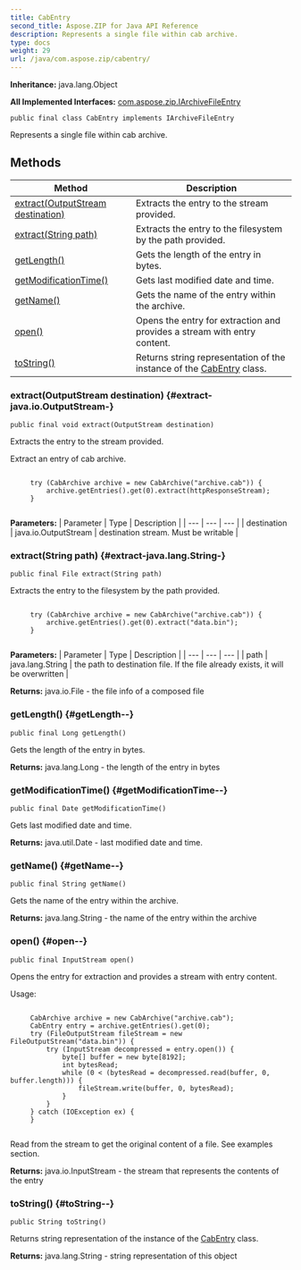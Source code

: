 ```yaml
---
title: CabEntry
second_title: Aspose.ZIP for Java API Reference
description: Represents a single file within cab archive.
type: docs
weight: 29
url: /java/com.aspose.zip/cabentry/
---
```


**Inheritance:**
java.lang.Object

**All Implemented Interfaces:**
[com.aspose.zip.IArchiveFileEntry](../../com.aspose.zip/iarchivefileentry)
```
public final class CabEntry implements IArchiveFileEntry
```

Represents a single file within cab archive.
## Methods

| Method | Description |
| --- | --- |
| [extract(OutputStream destination)](#extract-java.io.OutputStream-) | Extracts the entry to the stream provided. |
| [extract(String path)](#extract-java.lang.String-) | Extracts the entry to the filesystem by the path provided. |
| [getLength()](#getLength--) | Gets the length of the entry in bytes. |
| [getModificationTime()](#getModificationTime--) | Gets last modified date and time. |
| [getName()](#getName--) | Gets the name of the entry within the archive. |
| [open()](#open--) | Opens the entry for extraction and provides a stream with entry content. |
| [toString()](#toString--) | Returns string representation of the instance of the [CabEntry](../../com.aspose.zip/cabentry) class. |
### extract(OutputStream destination) {#extract-java.io.OutputStream-}
```
public final void extract(OutputStream destination)
```


Extracts the entry to the stream provided.

Extract an entry of cab archive.

```

     try (CabArchive archive = new CabArchive("archive.cab")) {
         archive.getEntries().get(0).extract(httpResponseStream);
     }
 
```



**Parameters:**
| Parameter | Type | Description |
| --- | --- | --- |
| destination | java.io.OutputStream | destination stream. Must be writable |

### extract(String path) {#extract-java.lang.String-}
```
public final File extract(String path)
```


Extracts the entry to the filesystem by the path provided.

```

     try (CabArchive archive = new CabArchive("archive.cab")) {
         archive.getEntries().get(0).extract("data.bin");
     }
 
```



**Parameters:**
| Parameter | Type | Description |
| --- | --- | --- |
| path | java.lang.String | the path to destination file. If the file already exists, it will be overwritten |

**Returns:**
java.io.File - the file info of a composed file
### getLength() {#getLength--}
```
public final Long getLength()
```


Gets the length of the entry in bytes.

**Returns:**
java.lang.Long - the length of the entry in bytes
### getModificationTime() {#getModificationTime--}
```
public final Date getModificationTime()
```


Gets last modified date and time.

**Returns:**
java.util.Date - last modified date and time.
### getName() {#getName--}
```
public final String getName()
```


Gets the name of the entry within the archive.

**Returns:**
java.lang.String - the name of the entry within the archive
### open() {#open--}
```
public final InputStream open()
```


Opens the entry for extraction and provides a stream with entry content.

Usage:

```

     CabArchive archive = new CabArchive("archive.cab");
     CabEntry entry = archive.getEntries().get(0);
     try (FileOutputStream fileStream = new FileOutputStream("data.bin")) {
         try (InputStream decompressed = entry.open()) {
             byte[] buffer = new byte[8192];
             int bytesRead;
             while (0 < (bytesRead = decompressed.read(buffer, 0, buffer.length))) {
                 fileStream.write(buffer, 0, bytesRead);
             }
         }
     } catch (IOException ex) {
     }
 
```

Read from the stream to get the original content of a file. See examples section.

**Returns:**
java.io.InputStream - the stream that represents the contents of the entry
### toString() {#toString--}
```
public String toString()
```


Returns string representation of the instance of the [CabEntry](../../com.aspose.zip/cabentry) class.

**Returns:**
java.lang.String - string representation of this object
